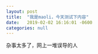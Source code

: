 ```yaml
---
layout: post
title:  "我是maoli，今天测试下内容"
date:   2019-02-02 16:16:01 -0600
categories: null
---
```


杂事太多了，网上一堆误导的人